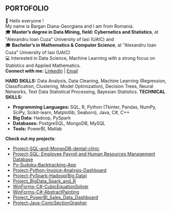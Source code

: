 ## PORTOFOLIO 
👋 Hello everyone !  
   My name is Bargan Diana-Georgiana and I am from Romania.    
🎓 **Master’s degree in Data Mining, field: Cybernetics and Statistics**, at "Alexandru Ioan Cuza" University of Iasi (UAIC) and  
🎓 **Bachelor’s in Mathematics & Computer Science**, at "Alexandru Ioan Cuza" University of Iasi (UAIC)   
💻 Interested in Data Science, Machine Learning with a strong focus on Statistics and Applied Mathematics.    
**Connect with me:** [LinkedIn](https://www.linkedin.com/in/diana-georgiana-bargan-2a932632a/) | [Email](georgiana_bargan@yahoo.com)  

**HARD SKILLS:** Data Analysis, Data Cleaning, Machine Learning (Regression, Classification, Clustering, Model Optimization), Decision Trees, Neural Networks, Text Data Statistical Processing, Bayesian Statistics.
**TECHNICAL SKILLS:** 
- **Programming Languages:** SQL, R, Python (Tkinter, Pandas, NumPy, SciPy, Scikit-learn, Matplotlib, Seaborn), Java, C#, C++  
- **Big Data:** Hadoop, PySpark  
- **Databases:** PostgreSQL, MongoDB, MySQL  
- **Tools:** PowerBI, Matlab

**Check out my projects**:  
+ [Project-SQL-and-MongoDB-dental-clinic](https://github.com/BarganDiana20/Project-SQL-and-MongoDB-dental-clinic)  
+ [Project-SQL: Employee Payroll and Human Resources Management Database](https://github.com/BarganDiana20/Project-SQL-Human-Resources)
+ [Py-Sudoku-Backtracking-App](https://github.com/BarganDiana20/Py-Sudoku-Backtracking-App)  
+ [Project-Python-Invoice-Analysis-Dashboard](https://github.com/BarganDiana20/Project-Python-Invoice-Analysis-Dashboard)  
+ [Project-PySpark-Hadoop(Big Data)](https://github.com/BarganDiana20/Project-PySpark-Hadoop)
+ [Project_BigData_Spark_and_R](https://github.com/BarganDiana20/Project_BigData_Spark_and_R)  
+ [WinForms-C#-CubicEquationSolver](https://github.com/BarganDiana20/WinForms-CubicEquationSolver)
+ [WinForms-C#-AbstractPainting](https://github.com/BarganDiana20/WinForms-AbstractPainting)  
+ [Project_PowerBI_Sales_Data_Dashboard](https://github.com/BarganDiana20/Project_PowerBI_Sales_Data_Dashboard)
+ [Project-Java-ConicSectionGrapher](https://github.com/BarganDiana20/ConicSectionGrapher)


